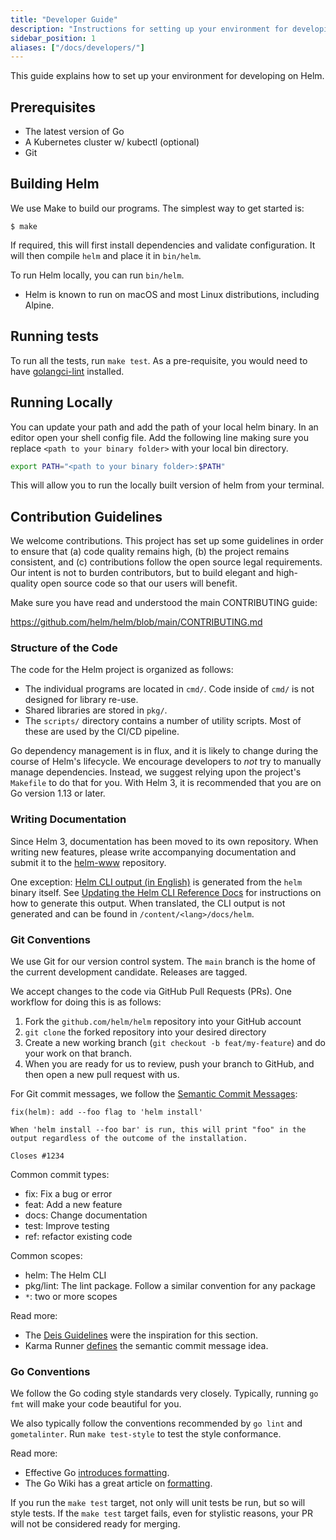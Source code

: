 ```yaml
---
title: "Developer Guide"
description: "Instructions for setting up your environment for developing Helm."
sidebar_position: 1
aliases: ["/docs/developers/"]
---
```


This guide explains how to set up your environment for developing on Helm.

## Prerequisites

- The latest version of Go
- A Kubernetes cluster w/ kubectl (optional)
- Git

## Building Helm

We use Make to build our programs. The simplest way to get started is:

```console
$ make
```

If required, this will first install dependencies and validate configuration. It will then compile `helm` and place it in
`bin/helm`.

To run Helm locally, you can run `bin/helm`.

- Helm is known to run on macOS and most Linux distributions, including Alpine.

## Running tests

To run all the tests, run `make test`.
As a pre-requisite, you would need to have
[golangci-lint](https://golangci-lint.run)
installed.

## Running Locally

You can update your path and add the path of your local helm binary. In an editor
open your shell config file. Add the following line making sure you replace
`<path to your binary folder>` with your local bin directory.

``` bash
export PATH="<path to your binary folder>:$PATH"
```

This will allow you to run the locally built version of helm from your terminal.

## Contribution Guidelines

We welcome contributions. This project has set up some guidelines in order to
ensure that (a) code quality remains high, (b) the project remains consistent,
and (c) contributions follow the open source legal requirements. Our intent is
not to burden contributors, but to build elegant and high-quality open source
code so that our users will benefit.

Make sure you have read and understood the main CONTRIBUTING guide:

<https://github.com/helm/helm/blob/main/CONTRIBUTING.md>

### Structure of the Code

The code for the Helm project is organized as follows:

- The individual programs are located in `cmd/`. Code inside of `cmd/` is not
  designed for library re-use.
- Shared libraries are stored in `pkg/`.
- The `scripts/` directory contains a number of utility scripts. Most of these
  are used by the CI/CD pipeline.

Go dependency management is in flux, and it is likely to change during the
course of Helm's lifecycle. We encourage developers to _not_ try to manually
manage dependencies. Instead, we suggest relying upon the project's `Makefile`
to do that for you. With Helm 3, it is recommended that you are on Go version
1.13 or later.

### Writing Documentation

Since Helm 3, documentation has been moved to its own repository. When writing
new features, please write accompanying documentation and submit it to the
[helm-www](https://github.com/helm/helm-www) repository.

One exception: [Helm CLI output (in English)](../commands/index.mdx) is
generated from the `helm` binary itself. See [Updating the Helm CLI Reference Docs](https://github.com/helm/helm-www#updating-the-helm-cli-reference-docs)
for instructions on how to generate this output. When translated, the CLI
output is not generated and can be found in `/content/<lang>/docs/helm`.

### Git Conventions

We use Git for our version control system. The `main` branch is the home of
the current development candidate. Releases are tagged.

We accept changes to the code via GitHub Pull Requests (PRs). One workflow for
doing this is as follows:

1. Fork the `github.com/helm/helm` repository into your GitHub account
2. `git clone` the forked repository into your desired directory
3. Create a new working branch (`git checkout -b feat/my-feature`) and do your
   work on that branch.
4. When you are ready for us to review, push your branch to GitHub, and then
   open a new pull request with us.

For Git commit messages, we follow the [Semantic Commit
Messages](https://karma-runner.github.io/0.13/dev/git-commit-msg.html):

```
fix(helm): add --foo flag to 'helm install'

When 'helm install --foo bar' is run, this will print "foo" in the
output regardless of the outcome of the installation.

Closes #1234
```

Common commit types:

- fix: Fix a bug or error
- feat: Add a new feature
- docs: Change documentation
- test: Improve testing
- ref: refactor existing code

Common scopes:

- helm: The Helm CLI
- pkg/lint: The lint package. Follow a similar convention for any package
- `*`: two or more scopes

Read more:

- The [Deis
  Guidelines](https://github.com/deis/workflow/blob/master/src/contributing/submitting-a-pull-request.md)
  were the inspiration for this section.
- Karma Runner
  [defines](https://karma-runner.github.io/0.13/dev/git-commit-msg.html) the
  semantic commit message idea.

### Go Conventions

We follow the Go coding style standards very closely. Typically, running `go
fmt` will make your code beautiful for you.

We also typically follow the conventions recommended by `go lint` and
`gometalinter`. Run `make test-style` to test the style conformance.

Read more:

- Effective Go [introduces
  formatting](https://golang.org/doc/effective_go.html#formatting).
- The Go Wiki has a great article on
  [formatting](https://github.com/golang/go/wiki/CodeReviewComments).

If you run the `make test` target, not only will unit tests be run, but so will
style tests. If the `make test` target fails, even for stylistic reasons, your
PR will not be considered ready for merging.
